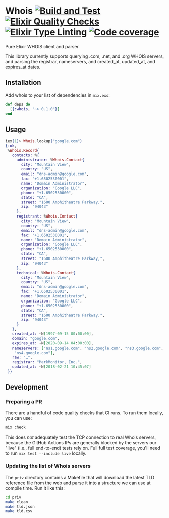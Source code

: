 # Whois [![Build and Test](https://github.com/utkarshkukreti/whois.ex/actions/workflows/elixir-build-and-test.yml/badge.svg)](https://github.com/utkarshkukreti/whois.ex/actions/workflows/elixir-build-and-test.yml) [![Elixir Quality Checks](https://github.com/utkarshkukreti/whois.ex/actions/workflows/elixir-quality-checks.yml/badge.svg)](https://github.com/utkarshkukreti/whois.ex/actions/workflows/elixir-quality-checks.yml) [![Elixir Type Linting](https://github.com/utkarshkukreti/whois.ex/actions/workflows/elixir-dialyzer.yml/badge.svg)](https://github.com/utkarshkukreti/whois.ex/actions/workflows/elixir-dialyzer.yml) [![Code coverage](https://codecov.io/gh/utkarshkukreti/whois.ex/graph/badge.svg?token=Xe9iuK8f63)](https://codecov.io/gh/utkarshkukreti/whois.ex)

Pure Elixir WHOIS client and parser.

This library currently supports querying .com, .net, and .org WHOIS servers, and
parsing the registrar, nameservers, and created_at, updated_at, and expires_at
dates.

## Installation

Add whois to your list of dependencies in `mix.exs`:

```elixir
def deps do
  [{:whois, "~> 0.1.0"}]
end
```

## Usage

```elixir
iex(1)> Whois.lookup("google.com")
{:ok,
 %Whois.Record{
   contacts: %{
     administrator: %Whois.Contact{
       city: "Mountain View",
       country: "US",
       email: "dns-admin@google.com",
       fax: "+1.6502530001",
       name: "Domain Administrator",
       organization: "Google LLC",
       phone: "+1.6502530000",
       state: "CA",
       street: "1600 Amphitheatre Parkway,",
       zip: "94043"
     },
     registrant: %Whois.Contact{
       city: "Mountain View",
       country: "US",
       email: "dns-admin@google.com",
       fax: "+1.6502530001",
       name: "Domain Administrator",
       organization: "Google LLC",
       phone: "+1.6502530000",
       state: "CA",
       street: "1600 Amphitheatre Parkway,",
       zip: "94043"
     },
     technical: %Whois.Contact{
       city: "Mountain View",
       country: "US",
       email: "dns-admin@google.com",
       fax: "+1.6502530001",
       name: "Domain Administrator",
       organization: "Google LLC",
       phone: "+1.6502530000",
       state: "CA",
       street: "1600 Amphitheatre Parkway,",
       zip: "94043"
     }
   },
   created_at: ~N[1997-09-15 00:00:00],
   domain: "google.com",
   expires_at: ~N[2020-09-14 04:00:00],
   nameservers: ["ns1.google.com", "ns2.google.com", "ns3.google.com",
    "ns4.google.com"],
   raw: "…",
   registrar: "MarkMonitor, Inc.",
   updated_at: ~N[2018-02-21 10:45:07]
 }}
```

## Development

### Preparing a PR

There are a handful of code quality checks that CI runs. To run them locally, you can use:

```sh
mix check
```

This does *not* adequately test the TCP connection to real Whois servers, because the GitHub Actions IPs are generally blocked by the servers our "live" (i.e., full end-to-end) tests rely on. Full full test coverage, you'll need to run `mix test --include live` locally.

### Updating the list of Whois servers

The `priv` directory contains a Makefile that will download the latest TLD reference file from the web and parse it into a structure we can use at compile time. Run it like this:

```sh
cd priv
make clean
make tld.json
make tld.csv
```
